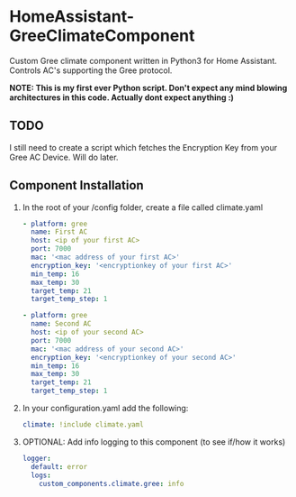 # HomeAssistant-GreeClimateComponent
Custom Gree climate component written in Python3 for Home Assistant. Controls AC's supporting the Gree protocol.

**NOTE: This is my first ever Python script. Don't expect any mind blowing architectures in this code. Actually dont expect anything :)**

## TODO
I still need to create a script which fetches the Encryption Key from your Gree AC Device. Will do later.

## Component Installation
1. In the root of your /config folder, create a file called climate.yaml

   ```yaml
   - platform: gree
     name: First AC
     host: <ip of your first AC>
     port: 7000
     mac: '<mac address of your first AC>'
     encryption_key: '<encryptionkey of your first AC>'
     min_temp: 16
     max_temp: 30
     target_temp: 21
     target_temp_step: 1
   
   - platform: gree
     name: Second AC
     host: <ip of your second AC>
     port: 7000
     mac: '<mac address of your second AC>'
     encryption_key: '<encryptionkey of your second AC>'
     min_temp: 16
     max_temp: 30
     target_temp: 21
     target_temp_step: 1
   ```

2. In your configuration.yaml add the following:
  
   ```yaml
   climate: !include climate.yaml
   ```

3. OPTIONAL: Add info logging to this component (to see if/how it works)
  
   ```yaml
   logger:
     default: error
     logs:
       custom_components.climate.gree: info
   ```
